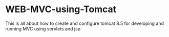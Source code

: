 # WEB-MVC-using-Tomcat
This is all about how to create and configure tomcat 8.5 for developing and running MVC using servlets and jsp
